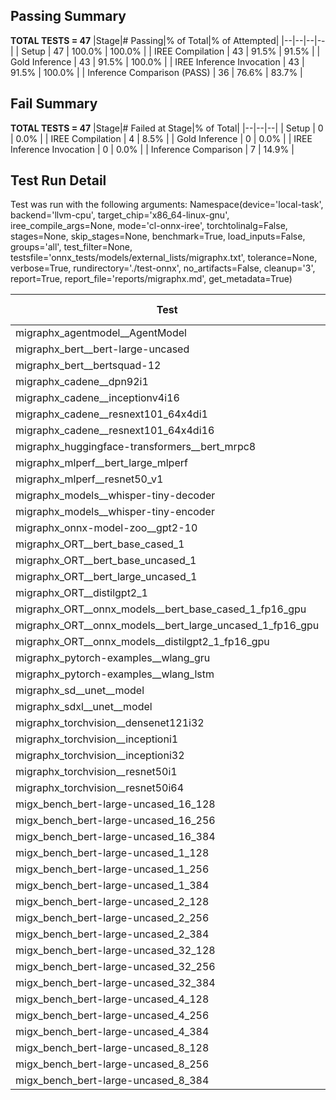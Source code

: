 ## Passing Summary

**TOTAL TESTS = 47**
|Stage|# Passing|% of Total|% of Attempted|
|--|--|--|--|
| Setup | 47 | 100.0% | 100.0% |
| IREE Compilation | 43 | 91.5% | 91.5% |
| Gold Inference | 43 | 91.5% | 100.0% |
| IREE Inference Invocation | 43 | 91.5% | 100.0% |
| Inference Comparison (PASS) | 36 | 76.6% | 83.7% |
## Fail Summary

**TOTAL TESTS = 47**
|Stage|# Failed at Stage|% of Total|
|--|--|--|
| Setup | 0 | 0.0% |
| IREE Compilation | 4 | 8.5% |
| Gold Inference | 0 | 0.0% |
| IREE Inference Invocation | 0 | 0.0% |
| Inference Comparison | 7 | 14.9% |
## Test Run Detail
Test was run with the following arguments:
Namespace(device='local-task', backend='llvm-cpu', target_chip='x86_64-linux-gnu', iree_compile_args=None, mode='cl-onnx-iree', torchtolinalg=False, stages=None, skip_stages=None, benchmark=True, load_inputs=False, groups='all', test_filter=None, testsfile='onnx_tests/models/external_lists/migraphx.txt', tolerance=None, verbose=True, rundirectory='./test-onnx', no_artifacts=False, cleanup='3', report=True, report_file='reports/migraphx.md', get_metadata=True)

| Test | Exit Status | Mean Benchmark Time (ms) | Notes |
|--|--|--|--|
| migraphx_agentmodel__AgentModel | compilation | None | |
| migraphx_bert__bert-large-uncased | PASS | 388.42223087946576 | |
| migraphx_bert__bertsquad-12 | PASS | 86.39870847885807 | |
| migraphx_cadene__dpn92i1 | PASS | 176.82606354355812 | |
| migraphx_cadene__inceptionv4i16 | PASS | 5694.37072177728 | |
| migraphx_cadene__resnext101_64x4di1 | PASS | 338.7006154904763 | |
| migraphx_cadene__resnext101_64x4di16 | PASS | 5272.635662307342 | |
| migraphx_huggingface-transformers__bert_mrpc8 | PASS | 417.9246003429095 | |
| migraphx_mlperf__bert_large_mlperf | Numerics | 1094.3903333197036 | |
| migraphx_mlperf__resnet50_v1 | PASS | 90.69741967444618 | |
| migraphx_models__whisper-tiny-decoder | PASS | 35.405916161835194 | |
| migraphx_models__whisper-tiny-encoder | Numerics | 245.80179154872894 | |
| migraphx_onnx-model-zoo__gpt2-10 | compilation | None | |
| migraphx_ORT__bert_base_cased_1 | PASS | 85.5295608441035 | |
| migraphx_ORT__bert_base_uncased_1 | PASS | 83.72228220105171 | |
| migraphx_ORT__bert_large_uncased_1 | PASS | 252.1639994035164 | |
| migraphx_ORT__distilgpt2_1 | PASS | 32.48175487354181 | |
| migraphx_ORT__onnx_models__bert_base_cased_1_fp16_gpu | Numerics | 90.83556026841204 | |
| migraphx_ORT__onnx_models__bert_large_uncased_1_fp16_gpu | Numerics | 264.5607826610406 | |
| migraphx_ORT__onnx_models__distilgpt2_1_fp16_gpu | Numerics | 39.52061412511048 | |
| migraphx_pytorch-examples__wlang_gru | PASS | 351.4709398150444 | |
| migraphx_pytorch-examples__wlang_lstm | PASS | 42.135866687578314 | |
| migraphx_sd__unet__model | compilation | None | |
| migraphx_sdxl__unet__model | compilation | None | |
| migraphx_torchvision__densenet121i32 | PASS | 1482.537891715765 | |
| migraphx_torchvision__inceptioni1 | PASS | 204.48056732614836 | |
| migraphx_torchvision__inceptioni32 | PASS | 6169.1417296727495 | |
| migraphx_torchvision__resnet50i1 | PASS | 95.68705693596883 | |
| migraphx_torchvision__resnet50i64 | PASS | 5402.100137124459 | |
| migx_bench_bert-large-uncased_16_128 | PASS | 2641.7931194106736 | |
| migx_bench_bert-large-uncased_16_256 | PASS | 4129.742901772261 | |
| migx_bench_bert-large-uncased_16_384 | Numerics | 5915.21851097544 | |
| migx_bench_bert-large-uncased_1_128 | PASS | 166.14112723618746 | |
| migx_bench_bert-large-uncased_1_256 | PASS | 272.3763899670707 | |
| migx_bench_bert-large-uncased_1_384 | PASS | 380.92182017862797 | |
| migx_bench_bert-large-uncased_2_128 | PASS | 399.8579227675994 | |
| migx_bench_bert-large-uncased_2_256 | PASS | 621.313693622748 | |
| migx_bench_bert-large-uncased_2_384 | PASS | 819.1289069751898 | |
| migx_bench_bert-large-uncased_32_128 | PASS | 5128.270087142785 | |
| migx_bench_bert-large-uncased_32_256 | PASS | 8155.745428055525 | |
| migx_bench_bert-large-uncased_32_384 | Numerics | 12663.839250802994 | |
| migx_bench_bert-large-uncased_4_128 | PASS | 716.6984491050243 | |
| migx_bench_bert-large-uncased_4_256 | PASS | 1186.9520482917626 | |
| migx_bench_bert-large-uncased_4_384 | PASS | 1544.127115358909 | |
| migx_bench_bert-large-uncased_8_128 | PASS | 1749.635533740123 | |
| migx_bench_bert-large-uncased_8_256 | PASS | 2070.468809455633 | |
| migx_bench_bert-large-uncased_8_384 | PASS | 3107.451993972063 | |
